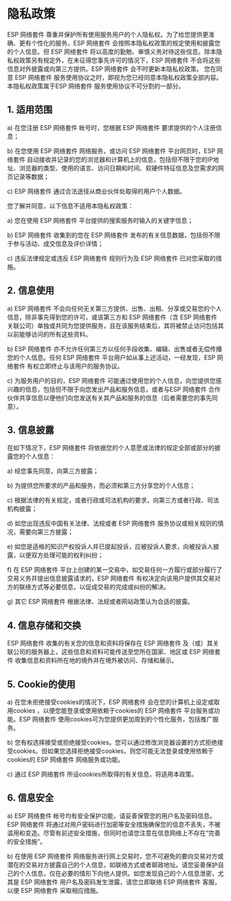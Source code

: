 # 隐私政策 

ESP 网络套件 尊重并保护所有使用服务用户的个人隐私权。为了给您提供更准确、更有个性化的服务，ESP 网络套件 会按照本隐私权政策的规定使用和披露您的个人信息。但 ESP 网络套件 将以高度的勤勉、审慎义务对待这些信息。除本隐私权政策另有规定外，在未征得您事先许可的情况下，ESP 网络套件 不会将这些信息对外披露或向第三方提供。ESP 网络套件 会不时更新本隐私权政策。 您在同意 ESP 网络套件 服务使用协议之时，即视为您已经同意本隐私权政策全部内容。本隐私权政策属于ESP 网络套件 服务使用协议不可分割的一部分。 

## 1. 适用范围 

a) 在您注册 ESP 网络套件 帐号时，您根据 ESP 网络套件 要求提供的个人注册信息；  

b) 在您使用 ESP 网络套件 网络服务，或访问 ESP 网络套件 平台网页时，ESP 网络套件 自动接收并记录的您的浏览器和计算机上的信息，包括但不限于您的IP地址、浏览器的类型、使用的语言、访问日期和时间、软硬件特征信息及您需求的网页记录等数据； 

c) ESP 网络套件 通过合法途径从商业伙伴处取得的用户个人数据。 

您了解并同意，以下信息不适用本隐私权政策： 

a) 您在使用 ESP 网络套件 平台提供的搜索服务时输入的关键字信息； 

b) ESP 网络套件 收集到的您在 ESP 网络套件 发布的有关信息数据，包括但不限于参与活动、成交信息及评价详情； 

c) 违反法律规定或违反 ESP 网络套件 规则行为及 ESP 网络套件 已对您采取的措施。 

## 2. 信息使用 

a) ESP 网络套件 不会向任何无关第三方提供、出售、出租、分享或交易您的个人信息，除非事先得到您的许可，或该第三方和 ESP 网络套件（含 ESP 网络套件 关联公司）单独或共同为您提供服务，且在该服务结束后，其将被禁止访问包括其以前能够访问的所有这些资料。 

b) ESP 网络套件 亦不允许任何第三方以任何手段收集、编辑、出售或者无偿传播您的个人信息。任何 ESP 网络套件 平台用户如从事上述活动，一经发现，ESP 网络套件 有权立即终止与该用户的服务协议。 

c) 为服务用户的目的，ESP 网络套件 可能通过使用您的个人信息，向您提供您感兴趣的信息，包括但不限于向您发出产品和服务信息，或者与ESP 网络套件 合作伙伴共享信息以便他们向您发送有关其产品和服务的信息（后者需要您的事先同意）。 

## 3. 信息披露 

在如下情况下，ESP 网络套件 将依据您的个人意愿或法律的规定全部或部分的披露您的个人信息： 

a) 经您事先同意，向第三方披露； 

b) 为提供您所要求的产品和服务，而必须和第三方分享您的个人信息； 

c) 根据法律的有关规定，或者行政或司法机构的要求，向第三方或者行政、司法机构披露；

d) 如您出现违反中国有关法律、法规或者 ESP 网络套件 服务协议或相关规则的情况，需要向第三方披露；  

e) 如您是适格的知识产权投诉人并已提起投诉，应被投诉人要求，向被投诉人披露，以便双方处理可能的权利纠纷；

f) 在 ESP 网络套件 平台上创建的某一交易中，如交易任何一方履行或部分履行了交易义务并提出信息披露请求的，ESP 网络套件 有权决定向该用户提供其交易对方的联络方式等必要信息，以促成交易的完成或纠纷的解决。  

g) 其它 ESP 网络套件 根据法律、法规或者网站政策认为合适的披露。  

## 4. 信息存储和交换  

ESP 网络套件 收集的有关您的信息和资料将保存在 ESP 网络套件 及（或）其关联公司的服务器上，这些信息和资料可能传送至您所在国家、地区或 ESP 网络套件 收集信息和资料所在地的境外并在境外被访问、存储和展示。 

## 5. Cookie的使用 

a) 在您未拒绝接受cookies的情况下，ESP 网络套件 会在您的计算机上设定或取用cookies
，以便您能登录或使用依赖于cookies的 ESP 网络套件 平台服务或功能。ESP 网络套件 使用cookies可为您提供更加周到的个性化服务，包括推广服务。  

b) 您有权选择接受或拒绝接受cookies。您可以通过修改浏览器设置的方式拒绝接受cookies。但如果您选择拒绝接受cookies，则您可能无法登录或使用依赖于cookies的 ESP 网络套件 网络服务或功能。 

c) 通过 ESP 网络套件 所设cookies所取得的有关信息，将适用本政策。  

## 6. 信息安全  

a) ESP 网络套件 帐号均有安全保护功能，请妥善保管您的用户名及密码信息。ESP 网络套件 将通过对用户密码进行加密等安全措施确保您的信息不丢失，不被滥用和变造。尽管有前述安全措施，但同时也请您注意在信息网络上不存在“完善的安全措施”。  

b) 在使用 ESP 网络套件 网络服务进行网上交易时，您不可避免的要向交易对方或潜在的交易对方披露自己的个人信息，如联络方式或者邮政地址。请您妥善保护自己的个人信息，仅在必要的情形下向他人提供。如您发现自己的个人信息泄密，尤其是 ESP 网络套件 用户名及密码发生泄露，请您立即联络 ESP 网络套件 客服，以便 ESP 网络套件 采取相应措施。
